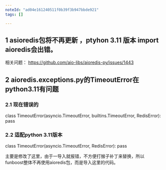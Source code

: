 ```yaml
---
noteId: "ad04e161240511f0b39f3b947bbde921"
tags: []

---
```



## 1 asioredis包将不再更新 ，ptyhon 3.11 版本 import aioredis会出错。

相关问题：  https://github.com/aio-libs/aioredis-py/issues/1443


## 2 aioredis.exceptions.py的TimeoutError在python3.11有问题

### 2.1 现在错误的

class TimeoutError(asyncio.TimeoutError, builtins.TimeoutError, RedisError):
    pass

### 2.2 适配python 3.11版本

class TimeoutError(asyncio.TimeoutError, RedisError):
    pass


主要是修改了这里，由于一导入就报错，不方便打猴子补丁来替换，所以funboost整体不再使用aioredis包，而是导入这里的代码。